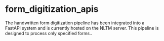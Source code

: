 # form_digitization_apis
The handwritten form digitization pipeline has been integrated into a FastAPI system and is currently hosted on the NLTM server. This pipeline is designed to process only specified forms..
